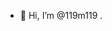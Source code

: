 - 👋 Hi, I’m @119m119
.

<!---
119m119/119m119 is a ✨ special ✨ repository because its `README.md` (this file) appears on your GitHub profile.
You can click the Preview link to take a look at your changes.
--->
